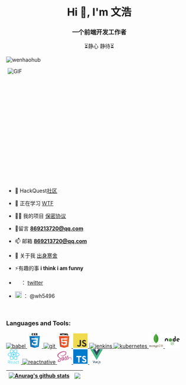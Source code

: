 <h1 align="center">Hi 👋, I'm 文浩</h1>
<h3 align="center">一个前端开发工作者</h3>
<p align="center">⏳静心  静待⏳</p>

  
  
<p align="left"> <img src="https://komarev.com/ghpvc/?username=wenhaohub&label=Profile%20views&color=0e75b6&style=flat" alt="wenhaohub" /> </p>
  <img align="right" alt="GIF" src="https://github.com/abhisheknaiidu/abhisheknaiidu/blob/master/code.gif?raw=true" width="500" height="320" />

- 🔭 HackQuest[社区](https://www.hackquest.io/zh)

- 🌱 正在学习 [WTF](https://www.wtf.academy)

- 👨‍💻 我的项目 [保密协议](公司原因无法上传git)

- 💬留言 **869213720@qq.com**

- 📫 邮箱 **869213720@qq.com**

- 📄 关于我 [出身寒舍](出身寒舍)

- ⚡有趣的事 **i think i am funny**
-  <img height="12" width="12" src="https://cdn.jsdelivr.net/npm/simple-icons@v14/icons/x.svg" />  ： [twitter](https://x.com/luwnho15)
-  <img height="18" width="18" src="https://cdn.jsdelivr.net/npm/simple-icons@v14/icons/telegram.svg" />  ： @wh5496
  <br/>
  
<h3 align="left">Languages and Tools:</h3>
<p align="left"> <a href="https://babeljs.io/" target="_blank" rel="noreferrer"> <img src="https://www.vectorlogo.zone/logos/babeljs/babeljs-icon.svg" alt="babel" width="40" height="40"/> </a> <a href="https://www.w3schools.com/css/" target="_blank" rel="noreferrer"> <img src="https://raw.githubusercontent.com/devicons/devicon/master/icons/css3/css3-original-wordmark.svg" alt="css3" width="40" height="40"/> </a> <a href="https://git-scm.com/" target="_blank" rel="noreferrer"> <img src="https://www.vectorlogo.zone/logos/git-scm/git-scm-icon.svg" alt="git" width="40" height="40"/> </a> <a href="https://www.w3.org/html/" target="_blank" rel="noreferrer"> <img src="https://raw.githubusercontent.com/devicons/devicon/master/icons/html5/html5-original-wordmark.svg" alt="html5" width="40" height="40"/> </a> <a href="https://developer.mozilla.org/en-US/docs/Web/JavaScript" target="_blank" rel="noreferrer"> <img src="https://raw.githubusercontent.com/devicons/devicon/master/icons/javascript/javascript-original.svg" alt="javascript" width="40" height="40"/> </a> <a href="https://www.jenkins.io" target="_blank" rel="noreferrer"> <img src="https://www.vectorlogo.zone/logos/jenkins/jenkins-icon.svg" alt="jenkins" width="40" height="40"/> </a> <a href="https://kubernetes.io" target="_blank" rel="noreferrer"> <img src="https://www.vectorlogo.zone/logos/kubernetes/kubernetes-icon.svg" alt="kubernetes" width="40" height="40"/> </a> <a href="https://www.mongodb.com/" target="_blank" rel="noreferrer"> <img src="https://raw.githubusercontent.com/devicons/devicon/master/icons/mongodb/mongodb-original-wordmark.svg" alt="mongodb" width="40" height="40"/> </a> <a href="https://nodejs.org" target="_blank" rel="noreferrer"> <img src="https://raw.githubusercontent.com/devicons/devicon/master/icons/nodejs/nodejs-original-wordmark.svg" alt="nodejs" width="40" height="40"/> </a> <a href="https://reactjs.org/" target="_blank" rel="noreferrer"> <img src="https://raw.githubusercontent.com/devicons/devicon/master/icons/react/react-original-wordmark.svg" alt="react" width="40" height="40"/> </a> <a href="https://reactnative.dev/" target="_blank" rel="noreferrer"> <img src="https://reactnative.dev/img/header_logo.svg" alt="reactnative" width="40" height="40"/> </a> <a href="https://sass-lang.com" target="_blank" rel="noreferrer"> <img src="https://raw.githubusercontent.com/devicons/devicon/master/icons/sass/sass-original.svg" alt="sass" width="40" height="40"/> </a> <a href="https://www.typescriptlang.org/" target="_blank" rel="noreferrer"> <img src="https://raw.githubusercontent.com/devicons/devicon/master/icons/typescript/typescript-original.svg" alt="typescript" width="40" height="40"/> </a> <a href="https://vuejs.org/" target="_blank" rel="noreferrer"> <img src="https://raw.githubusercontent.com/devicons/devicon/master/icons/vuejs/vuejs-original-wordmark.svg" alt="vuejs" width="40" height="40"/> </a> </p>

| <a href="https://github.com/wenhaohub/github-readme-stats"><img align="center" src="https://github-readme-stats.vercel.app/api?username=wenhaohub&show_icons=true&include_all_commits=true&theme=buefy&hide_border=true" alt="Anurag's github stats" /></a> | <a href="https://github.com/wenhaohub/github-readme-stats"><img align="center" src="https://github-readme-stats.vercel.app/api/top-langs/?username=wenhaohub&layout=compact&theme=buefy&hide_border=true" /></a> |
| ------------- | ------------- |

